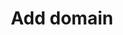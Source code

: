 ---
layout: post_userguide
id_menu: ug_sslmanager
title: Add domain
categories: [UserGuide,UserGuide_SSLManage]
---